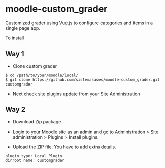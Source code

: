 # moodle-custom_grader
Customized grader using Vue.js to configure categories and items in a 
single page app.

To install

## Way 1
* Clone custom grader
~~~
$ cd /path/to/your/moodle/local/
$ git clone https://github.com/sistemasases/moodle-custom_grader.git customgrader
~~~

* Next check site plugins update from your Site Administration

## Way 2
* Download Zip package
* Login to your Moodle site as an admin and go to Administration > Site administration > Plugins > Install plugins.

* Upload the ZIP file. You have to add extra details.

~~~
plugin type: Local Plugin   
dirroot name: customgrader
